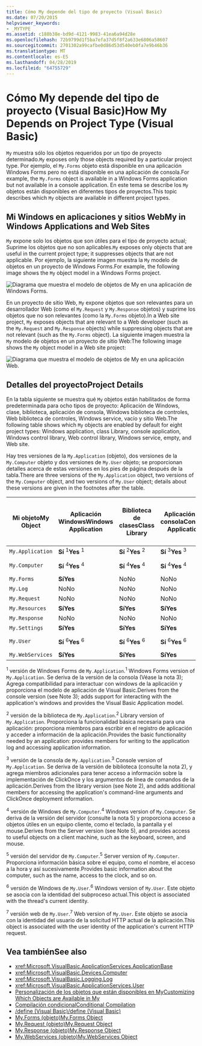 ```yaml
---
title: Cómo My depende del tipo de proyecto (Visual Basic)
ms.date: 07/20/2015
helpviewer_keywords:
- _MYTYPE
ms.assetid: c188b38e-bd9d-4121-9983-41ea6a94d28e
ms.openlocfilehash: 72b9799d1f5ba7efa37d5f8f2a633e6806a58607
ms.sourcegitcommit: 2701302a99cafbe0d86d53d540eb0fa7e9b46b36
ms.translationtype: MT
ms.contentlocale: es-ES
ms.lasthandoff: 04/28/2019
ms.locfileid: "64755729"
---
```

# <a name="how-my-depends-on-project-type-visual-basic"></a><span data-ttu-id="c145b-102">Cómo My depende del tipo de proyecto (Visual Basic)</span><span class="sxs-lookup"><span data-stu-id="c145b-102">How My Depends on Project Type (Visual Basic)</span></span>
<span data-ttu-id="c145b-103">`My` muestra sólo los objetos requeridos por un tipo de proyecto determinado.</span><span class="sxs-lookup"><span data-stu-id="c145b-103">`My` exposes only those objects required by a particular project type.</span></span> <span data-ttu-id="c145b-104">Por ejemplo, el `My.Forms` objeto está disponible en una aplicación Windows Forms pero no está disponible en una aplicación de consola.</span><span class="sxs-lookup"><span data-stu-id="c145b-104">For example, the `My.Forms` object is available in a Windows Forms application but not available in a console application.</span></span> <span data-ttu-id="c145b-105">En este tema se describe los `My` objetos están disponibles en diferentes tipos de proyectos.</span><span class="sxs-lookup"><span data-stu-id="c145b-105">This topic describes which `My` objects are available in different project types.</span></span>  
  
## <a name="my-in-windows-applications-and-web-sites"></a><span data-ttu-id="c145b-106">Mi Windows en aplicaciones y sitios Web</span><span class="sxs-lookup"><span data-stu-id="c145b-106">My in Windows Applications and Web Sites</span></span>  
 <span data-ttu-id="c145b-107">`My` expone solo los objetos que son útiles para el tipo de proyecto actual; Suprime los objetos que no son aplicables.</span><span class="sxs-lookup"><span data-stu-id="c145b-107">`My` exposes only objects that are useful in the current project type; it suppresses objects that are not applicable.</span></span> <span data-ttu-id="c145b-108">Por ejemplo, la siguiente imagen muestra la `My` modelo de objetos en un proyecto de Windows Forms.</span><span class="sxs-lookup"><span data-stu-id="c145b-108">For example, the following image shows the `My` object model in a Windows Forms project.</span></span>  
  
 ![Diagrama que muestra el modelo de objetos de My en una aplicación de Windows Forms.](./media/how-my-depends-on-project-type/my-object-model-windows-forms.png)  
  
 <span data-ttu-id="c145b-110">En un proyecto de sitio Web, `My` expone objetos que son relevantes para un desarrollador Web (como el `My.Request` y `My.Response` objetos) y suprime los objetos que no son relevantes (como la `My.Forms` objeto).</span><span class="sxs-lookup"><span data-stu-id="c145b-110">In a Web site project, `My` exposes objects that are relevant to a Web developer (such as the `My.Request` and `My.Response` objects) while suppressing objects that are not relevant (such as the `My.Forms` object).</span></span> <span data-ttu-id="c145b-111">La siguiente imagen muestra la `My` modelo de objetos en un proyecto de sitio Web:</span><span class="sxs-lookup"><span data-stu-id="c145b-111">The following image shows the `My` object model in a Web site project:</span></span>  
  
 ![Diagrama que muestra el modelo de objetos de My en una aplicación Web.](./media/how-my-depends-on-project-type/my-object-model-web.png)  
  
## <a name="project-details"></a><span data-ttu-id="c145b-113">Detalles del proyecto</span><span class="sxs-lookup"><span data-stu-id="c145b-113">Project Details</span></span>  
 <span data-ttu-id="c145b-114">En la tabla siguiente se muestra qué `My` objetos están habilitados de forma predeterminada para ocho tipos de proyecto: Aplicación de Windows, clase, biblioteca, aplicación de consola, Windows biblioteca de controles, Web biblioteca de controles, Windows service, vacío y sitio Web.</span><span class="sxs-lookup"><span data-stu-id="c145b-114">The following table shows which `My` objects are enabled by default for eight project types: Windows application, class Library, console application, Windows control library, Web control library, Windows service, empty, and Web site.</span></span>  
  
 <span data-ttu-id="c145b-115">Hay tres versiones de la `My.Application` (objeto), dos versiones de la `My.Computer` objeto y dos versiones de `My.User` objeto; se proporcionan detalles acerca de estas versiones en los pies de página después de la tabla.</span><span class="sxs-lookup"><span data-stu-id="c145b-115">There are three versions of the `My.Application` object, two versions of the `My.Computer` object, and two versions of `My.User` object; details about these versions are given in the footnotes after the table.</span></span>  
  
|<span data-ttu-id="c145b-116">Mi objeto</span><span class="sxs-lookup"><span data-stu-id="c145b-116">My Object</span></span>|<span data-ttu-id="c145b-117">Aplicación Windows</span><span class="sxs-lookup"><span data-stu-id="c145b-117">Windows Application</span></span>|<span data-ttu-id="c145b-118">Biblioteca de clases</span><span class="sxs-lookup"><span data-stu-id="c145b-118">Class Library</span></span>|<span data-ttu-id="c145b-119">Aplicación de consola</span><span class="sxs-lookup"><span data-stu-id="c145b-119">Console Application</span></span>|<span data-ttu-id="c145b-120">Biblioteca de controles de Windows</span><span class="sxs-lookup"><span data-stu-id="c145b-120">Windows Control Library</span></span>|<span data-ttu-id="c145b-121">Biblioteca de controles Web</span><span class="sxs-lookup"><span data-stu-id="c145b-121">Web Control Library</span></span>|<span data-ttu-id="c145b-122">Servicio de Windows</span><span class="sxs-lookup"><span data-stu-id="c145b-122">Windows Service</span></span>|<span data-ttu-id="c145b-123">Empty</span><span class="sxs-lookup"><span data-stu-id="c145b-123">Empty</span></span>|<span data-ttu-id="c145b-124">Sitio web</span><span class="sxs-lookup"><span data-stu-id="c145b-124">Web Site</span></span>|  
|---|---|---|---|---|---|---|---|---|  
|`My.Application`|<span data-ttu-id="c145b-125">**Sí** <sup>1</sup></span><span class="sxs-lookup"><span data-stu-id="c145b-125">**Yes** <sup>1</sup></span></span>|<span data-ttu-id="c145b-126">**Sí** <sup>2</sup></span><span class="sxs-lookup"><span data-stu-id="c145b-126">**Yes** <sup>2</sup></span></span>|<span data-ttu-id="c145b-127">**Sí** <sup>3</sup></span><span class="sxs-lookup"><span data-stu-id="c145b-127">**Yes** <sup>3</sup></span></span>|<span data-ttu-id="c145b-128">**Sí** <sup>2</sup></span><span class="sxs-lookup"><span data-stu-id="c145b-128">**Yes** <sup>2</sup></span></span>|<span data-ttu-id="c145b-129">No</span><span class="sxs-lookup"><span data-stu-id="c145b-129">No</span></span>|<span data-ttu-id="c145b-130">**Sí** <sup>3</sup></span><span class="sxs-lookup"><span data-stu-id="c145b-130">**Yes** <sup>3</sup></span></span>|<span data-ttu-id="c145b-131">No</span><span class="sxs-lookup"><span data-stu-id="c145b-131">No</span></span>|<span data-ttu-id="c145b-132">No</span><span class="sxs-lookup"><span data-stu-id="c145b-132">No</span></span>|  
|`My.Computer`|<span data-ttu-id="c145b-133">**Sí** <sup>4</sup></span><span class="sxs-lookup"><span data-stu-id="c145b-133">**Yes** <sup>4</sup></span></span>|<span data-ttu-id="c145b-134">**Sí** <sup>4</sup></span><span class="sxs-lookup"><span data-stu-id="c145b-134">**Yes** <sup>4</sup></span></span>|<span data-ttu-id="c145b-135">**Sí** <sup>4</sup></span><span class="sxs-lookup"><span data-stu-id="c145b-135">**Yes** <sup>4</sup></span></span>|<span data-ttu-id="c145b-136">**Sí** <sup>4</sup></span><span class="sxs-lookup"><span data-stu-id="c145b-136">**Yes** <sup>4</sup></span></span>|<span data-ttu-id="c145b-137">**Sí** <sup>5</sup></span><span class="sxs-lookup"><span data-stu-id="c145b-137">**Yes** <sup>5</sup></span></span>|<span data-ttu-id="c145b-138">**Sí** <sup>4</sup></span><span class="sxs-lookup"><span data-stu-id="c145b-138">**Yes** <sup>4</sup></span></span>|<span data-ttu-id="c145b-139">No</span><span class="sxs-lookup"><span data-stu-id="c145b-139">No</span></span>|<span data-ttu-id="c145b-140">**Sí** <sup>5</sup></span><span class="sxs-lookup"><span data-stu-id="c145b-140">**Yes** <sup>5</sup></span></span>|  
|`My.Forms`|<span data-ttu-id="c145b-141">**Sí**</span><span class="sxs-lookup"><span data-stu-id="c145b-141">**Yes**</span></span>|<span data-ttu-id="c145b-142">No</span><span class="sxs-lookup"><span data-stu-id="c145b-142">No</span></span>|<span data-ttu-id="c145b-143">No</span><span class="sxs-lookup"><span data-stu-id="c145b-143">No</span></span>|<span data-ttu-id="c145b-144">**Sí**</span><span class="sxs-lookup"><span data-stu-id="c145b-144">**Yes**</span></span>|<span data-ttu-id="c145b-145">No</span><span class="sxs-lookup"><span data-stu-id="c145b-145">No</span></span>|<span data-ttu-id="c145b-146">No</span><span class="sxs-lookup"><span data-stu-id="c145b-146">No</span></span>|<span data-ttu-id="c145b-147">No</span><span class="sxs-lookup"><span data-stu-id="c145b-147">No</span></span>|<span data-ttu-id="c145b-148">No</span><span class="sxs-lookup"><span data-stu-id="c145b-148">No</span></span>|  
|`My.Log`|<span data-ttu-id="c145b-149">No</span><span class="sxs-lookup"><span data-stu-id="c145b-149">No</span></span>|<span data-ttu-id="c145b-150">No</span><span class="sxs-lookup"><span data-stu-id="c145b-150">No</span></span>|<span data-ttu-id="c145b-151">No</span><span class="sxs-lookup"><span data-stu-id="c145b-151">No</span></span>|<span data-ttu-id="c145b-152">No</span><span class="sxs-lookup"><span data-stu-id="c145b-152">No</span></span>|<span data-ttu-id="c145b-153">No</span><span class="sxs-lookup"><span data-stu-id="c145b-153">No</span></span>|<span data-ttu-id="c145b-154">No</span><span class="sxs-lookup"><span data-stu-id="c145b-154">No</span></span>|<span data-ttu-id="c145b-155">No</span><span class="sxs-lookup"><span data-stu-id="c145b-155">No</span></span>|<span data-ttu-id="c145b-156">**Sí**</span><span class="sxs-lookup"><span data-stu-id="c145b-156">**Yes**</span></span>|  
|`My.Request`|<span data-ttu-id="c145b-157">No</span><span class="sxs-lookup"><span data-stu-id="c145b-157">No</span></span>|<span data-ttu-id="c145b-158">No</span><span class="sxs-lookup"><span data-stu-id="c145b-158">No</span></span>|<span data-ttu-id="c145b-159">No</span><span class="sxs-lookup"><span data-stu-id="c145b-159">No</span></span>|<span data-ttu-id="c145b-160">No</span><span class="sxs-lookup"><span data-stu-id="c145b-160">No</span></span>|<span data-ttu-id="c145b-161">No</span><span class="sxs-lookup"><span data-stu-id="c145b-161">No</span></span>|<span data-ttu-id="c145b-162">No</span><span class="sxs-lookup"><span data-stu-id="c145b-162">No</span></span>|<span data-ttu-id="c145b-163">No</span><span class="sxs-lookup"><span data-stu-id="c145b-163">No</span></span>|<span data-ttu-id="c145b-164">**Sí**</span><span class="sxs-lookup"><span data-stu-id="c145b-164">**Yes**</span></span>|  
|`My.Resources`|<span data-ttu-id="c145b-165">**Sí**</span><span class="sxs-lookup"><span data-stu-id="c145b-165">**Yes**</span></span>|<span data-ttu-id="c145b-166">**Sí**</span><span class="sxs-lookup"><span data-stu-id="c145b-166">**Yes**</span></span>|<span data-ttu-id="c145b-167">**Sí**</span><span class="sxs-lookup"><span data-stu-id="c145b-167">**Yes**</span></span>|<span data-ttu-id="c145b-168">**Sí**</span><span class="sxs-lookup"><span data-stu-id="c145b-168">**Yes**</span></span>|<span data-ttu-id="c145b-169">**Sí**</span><span class="sxs-lookup"><span data-stu-id="c145b-169">**Yes**</span></span>|<span data-ttu-id="c145b-170">**Sí**</span><span class="sxs-lookup"><span data-stu-id="c145b-170">**Yes**</span></span>|<span data-ttu-id="c145b-171">No</span><span class="sxs-lookup"><span data-stu-id="c145b-171">No</span></span>|<span data-ttu-id="c145b-172">No</span><span class="sxs-lookup"><span data-stu-id="c145b-172">No</span></span>|  
|`My.Response`|<span data-ttu-id="c145b-173">No</span><span class="sxs-lookup"><span data-stu-id="c145b-173">No</span></span>|<span data-ttu-id="c145b-174">No</span><span class="sxs-lookup"><span data-stu-id="c145b-174">No</span></span>|<span data-ttu-id="c145b-175">No</span><span class="sxs-lookup"><span data-stu-id="c145b-175">No</span></span>|<span data-ttu-id="c145b-176">No</span><span class="sxs-lookup"><span data-stu-id="c145b-176">No</span></span>|<span data-ttu-id="c145b-177">No</span><span class="sxs-lookup"><span data-stu-id="c145b-177">No</span></span>|<span data-ttu-id="c145b-178">No</span><span class="sxs-lookup"><span data-stu-id="c145b-178">No</span></span>|<span data-ttu-id="c145b-179">No</span><span class="sxs-lookup"><span data-stu-id="c145b-179">No</span></span>|<span data-ttu-id="c145b-180">**Sí**</span><span class="sxs-lookup"><span data-stu-id="c145b-180">**Yes**</span></span>|  
|`My.Settings`|<span data-ttu-id="c145b-181">**Sí**</span><span class="sxs-lookup"><span data-stu-id="c145b-181">**Yes**</span></span>|<span data-ttu-id="c145b-182">**Sí**</span><span class="sxs-lookup"><span data-stu-id="c145b-182">**Yes**</span></span>|<span data-ttu-id="c145b-183">**Sí**</span><span class="sxs-lookup"><span data-stu-id="c145b-183">**Yes**</span></span>|<span data-ttu-id="c145b-184">**Sí**</span><span class="sxs-lookup"><span data-stu-id="c145b-184">**Yes**</span></span>|<span data-ttu-id="c145b-185">**Sí**</span><span class="sxs-lookup"><span data-stu-id="c145b-185">**Yes**</span></span>|<span data-ttu-id="c145b-186">**Sí**</span><span class="sxs-lookup"><span data-stu-id="c145b-186">**Yes**</span></span>|<span data-ttu-id="c145b-187">No</span><span class="sxs-lookup"><span data-stu-id="c145b-187">No</span></span>|<span data-ttu-id="c145b-188">No</span><span class="sxs-lookup"><span data-stu-id="c145b-188">No</span></span>|  
|`My.User`|<span data-ttu-id="c145b-189">**Sí** <sup>6</sup></span><span class="sxs-lookup"><span data-stu-id="c145b-189">**Yes** <sup>6</sup></span></span>|<span data-ttu-id="c145b-190">**Sí** <sup>6</sup></span><span class="sxs-lookup"><span data-stu-id="c145b-190">**Yes** <sup>6</sup></span></span>|<span data-ttu-id="c145b-191">**Sí** <sup>6</sup></span><span class="sxs-lookup"><span data-stu-id="c145b-191">**Yes** <sup>6</sup></span></span>|<span data-ttu-id="c145b-192">**Sí** <sup>6</sup></span><span class="sxs-lookup"><span data-stu-id="c145b-192">**Yes** <sup>6</sup></span></span>|<span data-ttu-id="c145b-193">**Sí** <sup>7</sup></span><span class="sxs-lookup"><span data-stu-id="c145b-193">**Yes** <sup>7</sup></span></span>|<span data-ttu-id="c145b-194">**Sí** <sup>6</sup></span><span class="sxs-lookup"><span data-stu-id="c145b-194">**Yes** <sup>6</sup></span></span>|<span data-ttu-id="c145b-195">No</span><span class="sxs-lookup"><span data-stu-id="c145b-195">No</span></span>|<span data-ttu-id="c145b-196">**Sí** <sup>7</sup></span><span class="sxs-lookup"><span data-stu-id="c145b-196">**Yes** <sup>7</sup></span></span>|  
|`My.WebServices`|<span data-ttu-id="c145b-197">**Sí**</span><span class="sxs-lookup"><span data-stu-id="c145b-197">**Yes**</span></span>|<span data-ttu-id="c145b-198">**Sí**</span><span class="sxs-lookup"><span data-stu-id="c145b-198">**Yes**</span></span>|<span data-ttu-id="c145b-199">**Sí**</span><span class="sxs-lookup"><span data-stu-id="c145b-199">**Yes**</span></span>|<span data-ttu-id="c145b-200">**Sí**</span><span class="sxs-lookup"><span data-stu-id="c145b-200">**Yes**</span></span>|<span data-ttu-id="c145b-201">**Sí**</span><span class="sxs-lookup"><span data-stu-id="c145b-201">**Yes**</span></span>|<span data-ttu-id="c145b-202">**Sí**</span><span class="sxs-lookup"><span data-stu-id="c145b-202">**Yes**</span></span>|<span data-ttu-id="c145b-203">No</span><span class="sxs-lookup"><span data-stu-id="c145b-203">No</span></span>|<span data-ttu-id="c145b-204">No</span><span class="sxs-lookup"><span data-stu-id="c145b-204">No</span></span>|  
  
 <span data-ttu-id="c145b-205"><sup>1</sup> versión de Windows Forms de `My.Application`.</span><span class="sxs-lookup"><span data-stu-id="c145b-205"><sup>1</sup> Windows Forms version of `My.Application`.</span></span> <span data-ttu-id="c145b-206">Se deriva de la versión de la consola (Véase la nota 3); Agrega compatibilidad para interactuar con windows de la aplicación y proporciona el modelo de aplicación de Visual Basic.</span><span class="sxs-lookup"><span data-stu-id="c145b-206">Derives from the console version (see Note 3); adds support for interacting with the application's windows and provides the Visual Basic Application model.</span></span>  
  
 <span data-ttu-id="c145b-207"><sup>2</sup> versión de la biblioteca de `My.Application`.</span><span class="sxs-lookup"><span data-stu-id="c145b-207"><sup>2</sup> Library version of `My.Application`.</span></span> <span data-ttu-id="c145b-208">Proporciona la funcionalidad básica necesaria para una aplicación: proporciona miembros para escribir en el registro de aplicación y acceder a información de la aplicación.</span><span class="sxs-lookup"><span data-stu-id="c145b-208">Provides the basic functionality needed by an application: provides members for writing to the application log and accessing application information.</span></span>  
  
 <span data-ttu-id="c145b-209"><sup>3</sup> versión de la consola de `My.Application`.</span><span class="sxs-lookup"><span data-stu-id="c145b-209"><sup>3</sup> Console version of `My.Application`.</span></span> <span data-ttu-id="c145b-210">Se deriva de la versión de biblioteca (consulte la nota 2), y agrega miembros adicionales para tener acceso a información sobre la implementación de ClickOnce y los argumentos de línea de comandos de la aplicación.</span><span class="sxs-lookup"><span data-stu-id="c145b-210">Derives from the library version (see Note 2), and adds additional members for accessing the application's command-line arguments and ClickOnce deployment information.</span></span>  
  
 <span data-ttu-id="c145b-211"><sup>4</sup> versión de Windows de `My.Computer`.</span><span class="sxs-lookup"><span data-stu-id="c145b-211"><sup>4</sup> Windows version of `My.Computer`.</span></span> <span data-ttu-id="c145b-212">Se deriva de la versión del servidor (consulte la nota 5) y proporciona acceso a objetos útiles en un equipo cliente, como el teclado, la pantalla y el mouse.</span><span class="sxs-lookup"><span data-stu-id="c145b-212">Derives from the Server version (see Note 5), and provides access to useful objects on a client machine, such as the keyboard, screen, and mouse.</span></span>  
  
 <span data-ttu-id="c145b-213"><sup>5</sup> versión del servidor de `My.Computer`.</span><span class="sxs-lookup"><span data-stu-id="c145b-213"><sup>5</sup> Server version of `My.Computer`.</span></span> <span data-ttu-id="c145b-214">Proporciona información básica sobre el equipo, como el nombre, el acceso a la hora y así sucesivamente.</span><span class="sxs-lookup"><span data-stu-id="c145b-214">Provides basic information about the computer, such as the name, access to the clock, and so on.</span></span>  
  
 <span data-ttu-id="c145b-215"><sup>6</sup> versión de Windows de `My.User`.</span><span class="sxs-lookup"><span data-stu-id="c145b-215"><sup>6</sup> Windows version of `My.User`.</span></span> <span data-ttu-id="c145b-216">Este objeto se asocia con la identidad del subproceso actual.</span><span class="sxs-lookup"><span data-stu-id="c145b-216">This object is associated with the thread's current identity.</span></span>  
  
 <span data-ttu-id="c145b-217"><sup>7</sup> versión web de `My.User`.</span><span class="sxs-lookup"><span data-stu-id="c145b-217"><sup>7</sup> Web version of `My.User`.</span></span> <span data-ttu-id="c145b-218">Este objeto se asocia con la identidad del usuario de la solicitud HTTP actual de la aplicación.</span><span class="sxs-lookup"><span data-stu-id="c145b-218">This object is associated with the user identity of the application's current HTTP request.</span></span>  
  
## <a name="see-also"></a><span data-ttu-id="c145b-219">Vea también</span><span class="sxs-lookup"><span data-stu-id="c145b-219">See also</span></span>

- <xref:Microsoft.VisualBasic.ApplicationServices.ApplicationBase>
- <xref:Microsoft.VisualBasic.Devices.Computer>
- <xref:Microsoft.VisualBasic.Logging.Log>
- <xref:Microsoft.VisualBasic.ApplicationServices.User>
- [<span data-ttu-id="c145b-220">Personalización de los objetos que están disponibles en My</span><span class="sxs-lookup"><span data-stu-id="c145b-220">Customizing Which Objects are Available in My</span></span>](../../../visual-basic/developing-apps/customizing-extending-my/customizing-which-objects-are-available-in-my.md)
- [<span data-ttu-id="c145b-221">Compilación condicional</span><span class="sxs-lookup"><span data-stu-id="c145b-221">Conditional Compilation</span></span>](../../../visual-basic/programming-guide/program-structure/conditional-compilation.md)
- [<span data-ttu-id="c145b-222">/define (Visual Basic)</span><span class="sxs-lookup"><span data-stu-id="c145b-222">/define (Visual Basic)</span></span>](../../../visual-basic/reference/command-line-compiler/define.md)
- [<span data-ttu-id="c145b-223">My.Forms (objeto)</span><span class="sxs-lookup"><span data-stu-id="c145b-223">My.Forms Object</span></span>](../../../visual-basic/language-reference/objects/my-forms-object.md)
- [<span data-ttu-id="c145b-224">My.Request (objeto)</span><span class="sxs-lookup"><span data-stu-id="c145b-224">My.Request Object</span></span>](../../../visual-basic/language-reference/objects/my-request-object.md)
- [<span data-ttu-id="c145b-225">My.Response (objeto)</span><span class="sxs-lookup"><span data-stu-id="c145b-225">My.Response Object</span></span>](../../../visual-basic/language-reference/objects/my-response-object.md)
- [<span data-ttu-id="c145b-226">My.WebServices (objeto)</span><span class="sxs-lookup"><span data-stu-id="c145b-226">My.WebServices Object</span></span>](../../../visual-basic/language-reference/objects/my-webservices-object.md)

